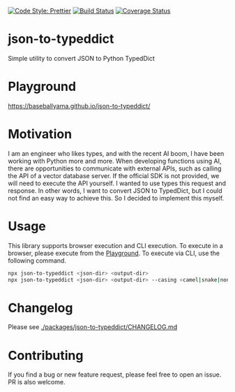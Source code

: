 [![Code Style: Prettier](https://img.shields.io/badge/code_style-prettier-ff69b4.svg)](https://github.com/prettier/prettier)
[![Build Status](https://github.com/baseballyama/json-to-typeddict/workflows/CI/badge.svg?branch=main)](https://github.com/baseballyama/json-to-typeddict/actions?query=workflow:ci)
[![Coverage Status](https://coveralls.io/repos/github/baseballyama/json-to-typeddict/badge.svg?branch=main)](https://coveralls.io/github/baseballyama/json-to-typeddict?branch=main)

# json-to-typeddict

Simple utility to convert JSON to Python TypedDict

# Playground

https://baseballyama.github.io/json-to-typeddict/

# Motivation

I am an engineer who likes types, and with the recent AI boom, I have been working with Python more and more.
When developing functions using AI, there are opportunities to communicate with external APIs, such as calling the API of a vector database server.
If the official SDK is not provided, we will need to execute the API yourself. I wanted to use types this request and response.
In other words, I want to convert JSON to TypedDict, but I could not find an easy way to achieve this. So I decided to implement this myself.

# Usage

This library supports browser execution and CLI execution.
To execute in a browser, please execute from the [Playground](https://baseballyama.github.io/json-to-typeddict/).
To execute via CLI, use the following command.

```sh
npx json-to-typeddict <json-dir> <output-dir>
npx json-to-typeddict <json-dir> <output-dir> --casing <camel|snake|none>
```

# Changelog

Please see [./packages/json-to-typeddict/CHANGELOG.md](./packages/json-to-typeddict/CHANGELOG.md)

# Contributing

If you find a bug or new feature request, please feel free to open an issue. PR is also welcome.

